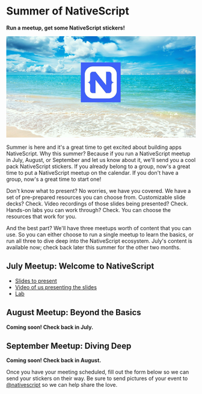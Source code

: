 # Summer of NativeScript

**Run a meetup, get some NativeScript stickers!**

![](logo.png)

Summer is here and it's a great time to get excited about building apps NativeScript. Why this summer? Because if you run a NativeScript meetup in July, August, or September and let us know about it, we'll send you a cool pack NativeScript stickers. If you already belong to a group, now's a great time to put a NativeScript meetup on the calendar. If you don't have a group, now's a great time to start one!

Don't know what to present? No worries, we have you covered. We have a set of pre-prepared resources you can choose from. Customizable slide decks? Check. Video recordings of those slides being presented? Check. Hands-on labs you can work through? Check. You can choose the resources that work for you.

And the best part? We'll have three meetups worth of content that you can use. So you can either choose to run a single meetup to learn the basics, or run all three to dive deep into the NativeScript ecosystem. July's content is available now; check back later this summer for the other two months.

## July Meetup: Welcome to NativeScript

* [Slides to present](july/slides.pptx)
* [Video of us presenting the slides]()
* [Lab](july/lab.md)

## August Meetup: Beyond the Basics

**Coming soon! Check back in July.**

## September Meetup: Diving Deep

**Coming soon! Check back in August.**

Once you have your meeting scheduled, fill out the form below so we can send your stickers on their way. Be sure to send pictures of your event to [@nativescript](https://twitter.com/nativescript) so we can help share the love.